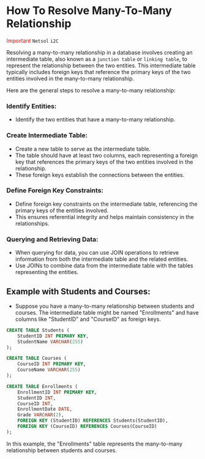 # How To Resolve Many-To-Many Relationship
<span style="color:red">Important</span> `Netsol` `i2C`

Resolving a many-to-many relationship in a database involves creating an intermediate table, also known as a `junction table` or `linking table`, to represent the relationship between the two entities. This intermediate table typically includes foreign keys that reference the primary keys of the two entities involved in the many-to-many relationship.

Here are the general steps to resolve a many-to-many relationship:

### Identify Entities:
- Identify the two entities that have a many-to-many relationship.
### Create Intermediate Table:
- Create a new table to serve as the intermediate table.
- The table should have at least two columns, each representing a foreign key that references the primary keys of the two entities involved in the relationship.
- These foreign keys establish the connections between the entities.
### Define Foreign Key Constraints:
- Define foreign key constraints on the intermediate table, referencing the primary keys of the entities involved.
- This ensures referential integrity and helps maintain consistency in the relationships.
### Querying and Retrieving Data:
- When querying for data, you can use JOIN operations to retrieve information from both the intermediate table and the related entities.
- Use JOINs to combine data from the intermediate table with the tables representing the entities.


## Example with Students and Courses:
- Suppose you have a many-to-many relationship between students and courses. The intermediate table might be named "Enrollments" and have columns like "StudentID" and "CourseID" as foreign keys.

```sql
CREATE TABLE Students (
    StudentID INT PRIMARY KEY,
    StudentName VARCHAR(255)
);

CREATE TABLE Courses (
    CourseID INT PRIMARY KEY,
    CourseName VARCHAR(255)
);

CREATE TABLE Enrollments (
    EnrollmentID INT PRIMARY KEY,
    StudentID INT,
    CourseID INT,
    EnrollmentDate DATE,
    Grade VARCHAR(2),
    FOREIGN KEY (StudentID) REFERENCES Students(StudentID),
    FOREIGN KEY (CourseID) REFERENCES Courses(CourseID)
);
```

In this example, the "Enrollments" table represents the many-to-many relationship between students and courses.